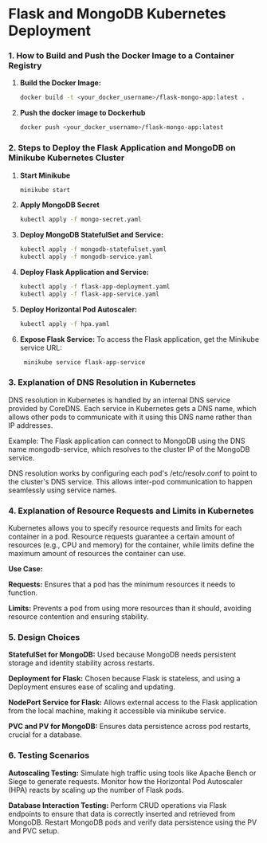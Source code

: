 # Flask and MongoDB Kubernetes Deployment

### 1. How to Build and Push the Docker Image to a Container Registry

1. **Build the Docker Image:**
   ```bash
   docker build -t <your_docker_username>/flask-mongo-app:latest .
2. **Push the docker image to Dockerhub**
   ```bash
   docker push <your_docker_username>/flask-mongo-app:latest
   
### 2. Steps to Deploy the Flask Application and MongoDB on Minikube Kubernetes Cluster

1. **Start Minikube**
   ```bash
   minikube start
2. **Apply MongoDB Secret**
   ```bash
   kubectl apply -f mongo-secret.yaml
3. **Deploy MongoDB StatefulSet and Service:**
   ```bash
   kubectl apply -f mongodb-statefulset.yaml
   kubectl apply -f mongodb-service.yaml
4. **Deploy Flask Application and Service:**
   ```bash
   kubectl apply -f flask-app-deployment.yaml
   kubectl apply -f flask-app-service.yaml
5. **Deploy Horizontal Pod Autoscaler:**
   ```bash
   kubectl apply -f hpa.yaml
6. **Expose Flask Service:**
   To access the Flask application, get the Minikube service URL:
   ```bash
    minikube service flask-app-service

### 3. Explanation of DNS Resolution in Kubernetes
DNS resolution in Kubernetes is handled by an internal DNS service provided by CoreDNS. Each service in Kubernetes gets a DNS name, which allows other pods to communicate with it using this DNS name rather than IP addresses.

Example: The Flask application can connect to MongoDB using the DNS name mongodb-service, which resolves to the cluster IP of the MongoDB service.

DNS resolution works by configuring each pod's /etc/resolv.conf to point to the cluster's DNS service. This allows inter-pod communication to happen seamlessly using service names.

### 4. Explanation of Resource Requests and Limits in Kubernetes
Kubernetes allows you to specify resource requests and limits for each container in a pod. Resource requests guarantee a certain amount of resources (e.g., CPU and memory) for the container, while limits define the maximum amount of resources the container can use.

**Use Case:**

**Requests:** Ensures that a pod has the minimum resources it needs to function.

**Limits:** Prevents a pod from using more resources than it should, avoiding resource contention and ensuring stability.

### 5. Design Choices

**StatefulSet for MongoDB:** Used because MongoDB needs persistent storage and identity stability across restarts.

**Deployment for Flask:** Chosen because Flask is stateless, and using a Deployment ensures ease of scaling and updating.

**NodePort Service for Flask:** Allows external access to the Flask application from the local machine, making it accessible via minikube service.

**PVC and PV for MongoDB:** Ensures data persistence across pod restarts, crucial for a database.

### 6. Testing Scenarios

**Autoscaling Testing:** Simulate high traffic using tools like Apache Bench or Siege to generate requests. Monitor how the Horizontal Pod Autoscaler (HPA) reacts by scaling up the number of Flask pods.

**Database Interaction Testing:** Perform CRUD operations via Flask endpoints to ensure that data is correctly inserted and retrieved from MongoDB. Restart MongoDB pods and verify data persistence using the PV and PVC setup.

